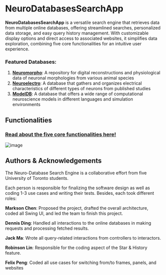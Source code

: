 # NeuroDatabasesSearchApp

**NeuroDatabasesSearchApp** is a versatile search engine that retrieves data from multiple online databases, offering streamlined searches, personalized data storage, and easy query history management. With customizable display options and direct access to associated websites, it simplifies data exploration, combining five core functionalities for an intuitive user experience.

### Featured Databases:

1. [**Neuromorpho**](https://neuromorpho.org/): A repository for digital reconstructions and physiological data of neuronal morphologies from various animal species
2. [**Neuroelectro**](https://neuroelectro.org/): A database that gathers and organizes electrical characteristics of different types of neurons from published studies
3. [**ModelDB**](https://modeldb.science/): A database that offers a wide range of computational neuroscience models in different languages and simulation environments

## Functionalities

### [Read about the five core functionalities here!](https://github.com/MarksonChen/NeuroDatabasesSearchApp/blob/master/functionalities.md)

![image](https://hackmd.io/_uploads/HJPwy6CHT.png)



## Authors & Acknowledgements

The Neuro-Database Search Engine is a collaborative effort from five University of Toronto students. 

Each person is responsible for finalizing the software design as well as coding 1-3 use cases and writing their tests. Besides, each took different roles:

**Markson Chen**: Proposed the project, drafted the overall architecture, coded all Swing UI, and led the team to finish this project. 

**Dennis Ding**: Handled all interactions to the online databases in making requests and processing fetched results.

**Jack Ma**: Wrote all query-related interactions from controllers to interactors.

**Robinson Lin**: Responsible for the coding aspect of the Star & History feature.

**Felix Peng**: Coded all use cases for switching from/to frames, panels, and websites
